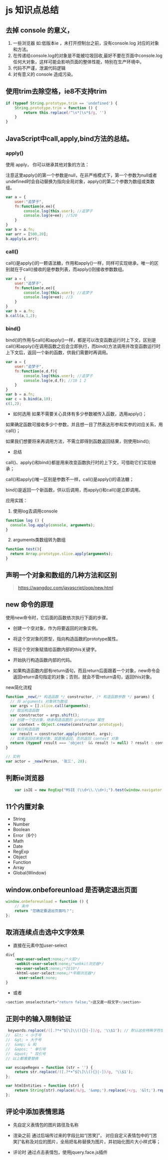 # js 知识点总结

## 去掉 console 的意义，
   1.  一些浏览器 如:低版本ie ，未打开控制台之前，没有console.log 对应的对象和方法。
   2. 在传递给console.log的对象是不能被垃圾回收,最好不要在页面中console.log任何大对象，这样可能会影响页面的整体性能，特别在生产环境中。
   3. 代码不严谨，泄漏代码逻辑
   4. 对有意义的 console 造成污染。


## 使用trim去除空格，ie8不支持trim

```js
if (typeof String.prototype.trim == 'undefined') {
    String.prototype.trim = function () {
        return this.replace(/^\s*|\s*$/g, '')
    }
}
```

## JavaScript中call,apply,bind方法的总结。
### apply()

使用 apply， 你可以继承其他对象的方法：

注意这里apply()的第一个参数是null，在非严格模式下，第一个参数为null或者undefined时会自动替换为指向全局对象，apply()的第二个参数为数组或类数组。

```js
var a = {
    user:"追梦子",
    fn:function(e,ee){
        console.log(this.user); //追梦子
        console.log(e+ee); //520
    }
}
var b = a.fn;
var arr = [500,20];
b.apply(a,arr);
```
### call()

call()是apply()的一颗语法糖，作用和apply()一样，同样可实现继承，唯一的区别就在于call()接收的是参数列表，而apply()则接收参数数组。
```js
var a = {
    user:"追梦子",
    fn:function(e,ee){
        console.log(this.user); //追梦子
        console.log(e+ee); //3
    }
}
var b = a.fn;
b.call(a,1,2);
```

### bind()

bind()的作用与call()和apply()一样，都是可以改变函数运行时上下文，区别是call()和apply()在调用函数之后会立即执行，而bind()方法调用并改变函数运行时上下文后，返回一个新的函数，供我们需要时再调用。

```js
var a = {
    user:"追梦子",
    fn:function(e,d,f){
        console.log(this.user); //追梦子
        console.log(e,d,f); //10 1 2
    }
}
var b = a.fn;
var c = b.bind(a,10);
c(1,2);
```
* 如何选用
如果不需要关心具体有多少参数被传入函数，选用apply()；

如果确定函数可接收多少个参数，并且想一目了然表达形参和实参的对应关系，用call()；

如果我们想要将来再调用方法，不需立即得到函数返回结果，则使用bind();

* 总结

call()、apply()和bind()都是用来改变函数执行时的上下文，可借助它们实现继承；

call()和apply()唯一区别是参数不一样，call()是apply()的语法糖；

bind()是返回一个新函数，供以后调用，而apply()和call()是立即调用。

应用实践：

1. 使用log去调用console

```js
function log () {
  console.log.apply(console, arguments);
}
```
2. arguments类数组转为数组

```js
function test(){
  return Array.prototype.slice.apply(arguments);
}
```

## 声明一个对象和数组的几种方法和区别

> https://wangdoc.com/javascript/oop/new.html

## new 命令的原理
使用new命令时，它后面的函数依次执行下面的步骤。

* 创建一个空对象，作为将要返回的对象实例。
* 将这个空对象的原型，指向构造函数的prototype属性。
* 将这个空对象赋值给函数内部的this关键字。
* 开始执行构造函数内部的代码。

* 如果构造函数内部有return语句，而且return后面跟着一个对象，new命令会返回return语句指定的对象；否则，就会不管return语句，返回this对象。

new简化流程
```js
function _new(/* 构造函数 */ constructor, /* 构造函数参数 */ params) {
  // 将 arguments 对象转为数组
  var args = [].slice.call(arguments);
  // 取出构造函数
  var constructor = args.shift();
  // 创建一个空对象，继承构造函数的 prototype 属性
  var context = Object.create(constructor.prototype);
  // 执行构造函数
  var result = constructor.apply(context, args);
  // 如果返回结果是对象，就直接返回，否则返回 context 对象
  return (typeof result === 'object' && result != null) ? result : context;
}

// 实例
var actor = _new(Person, '张三', 28);
```

## 判断ie浏览器
```js
    var isIE = new RegExp("MSIE (\\d+\\.\\d+);").test(window.navigator.userAgent) || ("ActiveXObject" in window);

```
## 11个内置对象
* String
* Number
* Boolean
* Error（6个）
* Math
* Date
* RegExp
* Object
* Function
* Array
* Global(Window)

## window.onbeforeunload 是否确定退出页面

```js
window.onbeforeunload = function () {
    // 条件
    return "您确定要退出页面吗？";
};
```

## 取消连续点击选中文字效果

* 直接在元素中加user-select
```css
div{
    -moz-user-select:none;/*火狐*/
    -webkit-user-select:none;/*webkit浏览器*/
    -ms-user-select:none;/*IE10*/
    -khtml-user-select:none;/*早期浏览器*/
      user-select:none;
}

```
* 或者

```js
<section onselectstart="return false;">这又是一段文字</section>

```

## 正则中的输入限制验证

```js
 keywords.replace(/([.?*+^$[\]\\(){}|-])/g, '\\$1'); // 默认这些特殊字符加\
//  &lt; < 小于号  
//  &gt; > 大于号  
//  &amp; & 和  
//  &apos; ' 单引号  
//  &quot; " 双引号
// 以上都需要替换

var escapeRegex = function (str = '') {
    return str.replace(/([.?*+^$[\]\\(){}|-])/g, '\\$1');
};

var htmlEntities = function (str) {
    return String(str).replace(/&/g, '&amp;').replace(/</g, '&lt;').replace(/>/g, '&gt;').replace(/"/g, '&quot;');
};
```

## 评论中添加表情思路
* 先自定义表情包的图片路径及名称

* 渲染之前
通过后端传过来的字段比如“[苦笑]”， 对应自定义表情包中的“[苦笑]”名称及对应的图片，全局把名称替换为图片，并初始化图片大小样式等；

* 评论时
通过点击表情包，使用jquery.face.js插件

```

```
